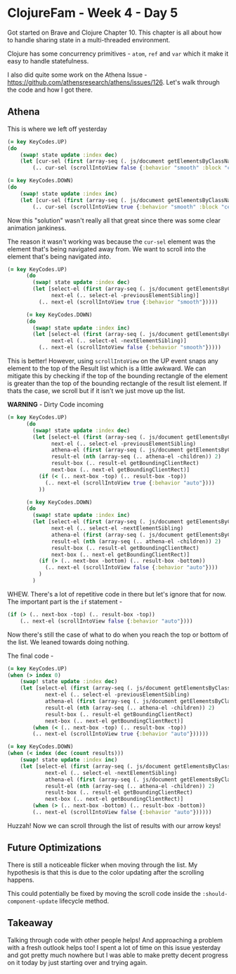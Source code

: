 # ClojureFam - Week 4 - Day 5

Got started on Brave and Clojure Chapter 10. This chapter is all about how to handle sharing state in a multi-threaded environment.

Clojure has some concurrency primitives - `atom`, `ref` and `var` which it make it easy to handle statefulness.

I also did quite some work on the Athena Issue - https://github.com/athensresearch/athens/issues/126. Let's walk through the code and how I got there.

## Athena

This is where we left off yesterday

```clojure
(= key KeyCodes.UP)
(do
    (swap! state update :index dec)
    (let [cur-sel (first (array-seq (. js/document getElementsByClassName "selected")))]
        (.. cur-sel (scrollIntoView false {:behavior "smooth" :block "center"}))))

(= key KeyCodes.DOWN)
(do
    (swap! state update :index inc)
    (let [cur-sel (first (array-seq (. js/document getElementsByClassName "selected")))]
        (.. cur-sel (scrollIntoView true {:behavior "smooth" :block "center"}))))
```

Now this "solution" wasn't really all that great since there was some clear animation jankiness.

The reason it wasn't working was because the `cur-sel` element was the element that's being navigated away from. We want to scroll into the element that's being navigated _into_.

```clojure
(= key KeyCodes.UP)
      (do
        (swap! state update :index dec)
        (let [select-el (first (array-seq (. js/document getElementsByClassName "selected")))
              next-el (.. select-el -previousElementSibling)]
          (.. next-el (scrollIntoView true {:behavior "smooth"}))))

      (= key KeyCodes.DOWN)
      (do
        (swap! state update :index inc)
        (let [select-el (first (array-seq (. js/document getElementsByClassName "selected")))
              next-el (.. select-el -nextElementSibling)]
          (.. next-el (scrollIntoView false {:behavior "smooth"}))))
```

This is better! However, using `scrollIntoView` on the UP event snaps any element to the top of the Result list which is a little awkward. We can mitigate this by checking if the top of the bounding rectangle of the element is greater than the top of the bounding rectangle of the result list element. If thats the case, we scroll but if it isn't we just move up the list.

**WARNING** - Dirty Code incoming

```clojure
(= key KeyCodes.UP)
      (do
        (swap! state update :index dec)
        (let [select-el (first (array-seq (. js/document getElementsByClassName "selected")))
              next-el (.. select-el -previousElementSibling)
              athena-el (first (array-seq (. js/document getElementsByClassName "athena")))
              result-el (nth (array-seq (.. athena-el -children)) 2)
              result-box (.. result-el getBoundingClientRect)
              next-box (.. next-el getBoundingClientRect)]
          (if (< (.. next-box -top) (.. result-box -top))
            (.. next-el (scrollIntoView true {:behavior "auto"})))
          ))

      (= key KeyCodes.DOWN)
      (do
        (swap! state update :index inc)
        (let [select-el (first (array-seq (. js/document getElementsByClassName "selected")))
              next-el (.. select-el -nextElementSibling)
              athena-el (first (array-seq (. js/document getElementsByClassName "athena")))
              result-el (nth (array-seq (.. athena-el -children)) 2)
              result-box (.. result-el getBoundingClientRect)
              next-box (.. next-el getBoundingClientRect)]
          (if (> (.. next-box -bottom) (.. result-box -bottom))
            (.. next-el (scrollIntoView false {:behavior "auto"})))
          )
        )
```

WHEW. There's a lot of repetitive code in there but let's ignore that for now. The important part is the `if` statement -

```clojure
(if (> (.. next-box -top) (.. result-box -top))
    (.. next-el (scrollIntoView false {:behavior "auto"})))
```

Now there's still the case of what to do when you reach the top or bottom of the list. We leaned towards doing nothing.

The final code -

```clojure
(= key KeyCodes.UP)
(when (> index 0)
    (swap! state update :index dec)
    (let [select-el (first (array-seq (. js/document getElementsByClassName "selected")))
            next-el (.. select-el -previousElementSibling)
            athena-el (first (array-seq (. js/document getElementsByClassName "athena")))
            result-el (nth (array-seq (.. athena-el -children)) 2)
            result-box (.. result-el getBoundingClientRect)
            next-box (.. next-el getBoundingClientRect)]
        (when (< (.. next-box -top) (.. result-box -top))
        (.. next-el (scrollIntoView true {:behavior "auto"})))))

(= key KeyCodes.DOWN)
(when (< index (dec (count results)))
    (swap! state update :index inc)
    (let [select-el (first (array-seq (. js/document getElementsByClassName "selected")))
            next-el (.. select-el -nextElementSibling)
            athena-el (first (array-seq (. js/document getElementsByClassName "athena")))
            result-el (nth (array-seq (.. athena-el -children)) 2)
            result-box (.. result-el getBoundingClientRect)
            next-box (.. next-el getBoundingClientRect)]
        (when (> (.. next-box -bottom) (.. result-box -bottom))
        (.. next-el (scrollIntoView false {:behavior "auto"})))))
```

Huzzah! Now we can scroll through the list of results with our arrow keys!

## Future Optimizations

There is still a noticeable flicker when moving through the list. My hypothesis is that this is due to the color updating after the scrolling happens.

This could potentially be fixed by moving the scroll code inside the `:should-component-update` lifecycle method.

## Takeaway

Talking through code with other people helps! And approaching a problem with a fresh outlook helps too! I spent a lot of time on this issue yesterday and got pretty much nowhere but I was able to make pretty decent progress on it today by just starting over and trying again.
